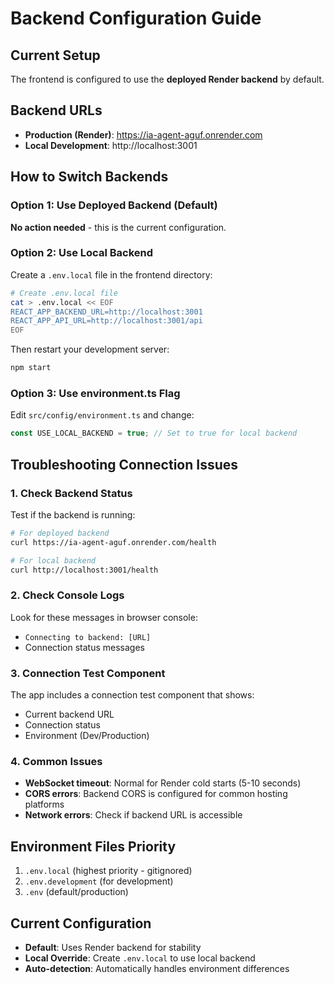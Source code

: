 # Backend Configuration Guide

## Current Setup
The frontend is configured to use the **deployed Render backend** by default.

## Backend URLs
- **Production (Render)**: https://ia-agent-aguf.onrender.com
- **Local Development**: http://localhost:3001

## How to Switch Backends

### Option 1: Use Deployed Backend (Default)
**No action needed** - this is the current configuration.

### Option 2: Use Local Backend
Create a `.env.local` file in the frontend directory:

```bash
# Create .env.local file
cat > .env.local << EOF
REACT_APP_BACKEND_URL=http://localhost:3001
REACT_APP_API_URL=http://localhost:3001/api
EOF
```

Then restart your development server:
```bash
npm start
```

### Option 3: Use environment.ts Flag
Edit `src/config/environment.ts` and change:
```typescript
const USE_LOCAL_BACKEND = true; // Set to true for local backend
```

## Troubleshooting Connection Issues

### 1. Check Backend Status
Test if the backend is running:
```bash
# For deployed backend
curl https://ia-agent-aguf.onrender.com/health

# For local backend  
curl http://localhost:3001/health
```

### 2. Check Console Logs
Look for these messages in browser console:
- `Connecting to backend: [URL]`
- Connection status messages

### 3. Connection Test Component
The app includes a connection test component that shows:
- Current backend URL
- Connection status
- Environment (Dev/Production)

### 4. Common Issues
- **WebSocket timeout**: Normal for Render cold starts (5-10 seconds)
- **CORS errors**: Backend CORS is configured for common hosting platforms
- **Network errors**: Check if backend URL is accessible

## Environment Files Priority
1. `.env.local` (highest priority - gitignored)
2. `.env.development` (for development)  
3. `.env` (default/production)

## Current Configuration
- **Default**: Uses Render backend for stability
- **Local Override**: Create `.env.local` to use local backend
- **Auto-detection**: Automatically handles environment differences